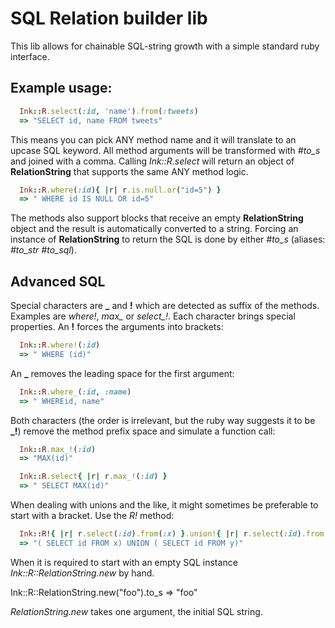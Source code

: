 
# SQL Relation builder lib

This lib allows for chainable SQL-string growth with a simple
standard ruby interface.


## Example usage:

```ruby
  Ink::R.select(:id, 'name').from(:tweets)
  => "SELECT id, name FROM tweets"
```

This means you can pick ANY method name and it will translate to
an upcase SQL keyword.
All method arguments will be transformed with *#to_s* and joined
with a comma.
Calling *Ink::R.select* will return an object of **RelationString**
that supports the same ANY method logic.

```ruby
  Ink::R.where(:id){ |r| r.is.null.or("id=5") }
  => " WHERE id IS NULL OR id=5"
```

The methods also support blocks that receive an empty **RelationString**
object and the result is automatically converted to a string.
Forcing an instance of **RelationString** to return the SQL is done by
either *#to_s* (aliases: *#to_str* *#to_sql*).


## Advanced SQL

Special characters are **_** and **!** which are detected as suffix of the
methods. Examples are *where!*, *max_* or *select_!*.
Each character brings special properties. An **!** forces the arguments
into brackets:

```ruby
  Ink::R.where!(:id)
  => " WHERE (id)"
```

An **_** removes the leading space for the first argument:

```ruby
  Ink::R.where_(:id, :name)
  => " WHEREid, name"
```

Both characters (the order is irrelevant, but the ruby way suggests
it to be **_!**) remove the method prefix space and simulate a function
call:

```ruby
  Ink::R.max_!(:id)
  => "MAX(id)"

  Ink::R.select{ |r| r.max_!(:id) }
  => " SELECT MAX(id)"
```

When dealing with unions and the like, it might sometimes be preferable
to start with a bracket. Use the *R!* method:

```ruby
  Ink::R!{ |r| r.select(:id).from(:x) }.union!{ |r| r.select(:id).from(:y) }
  => "( SELECT id FROM x) UNION ( SELECT id FROM y)"
```

When it is required to start with an empty SQL instance
*Ink::R::RelationString.new* by hand.

  Ink::R::RelationString.new("foo").to_s
  => "foo"

*RelationString.new* takes one argument, the initial SQL string.

